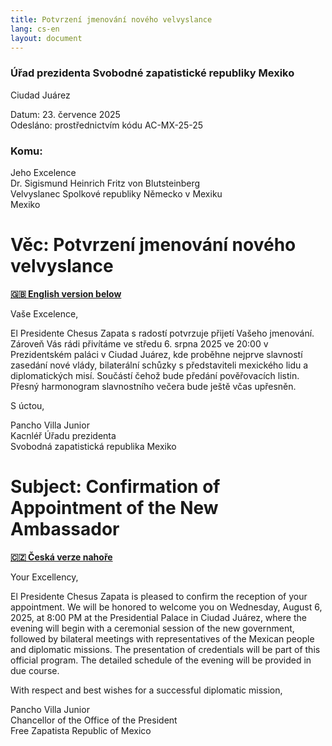```yaml
---
title: Potvrzení jmenování nového velvyslance
lang: cs-en
layout: document
---
```


### Úřad prezidenta Svobodné zapatistické republiky Mexiko

Ciudad Juárez

Datum: 23. července 2025 <br />
Odesláno: prostřednictvím kódu AC-MX-25-25

### Komu:

Jeho Excelence <br />
Dr. Sigismund Heinrich Fritz von Blutsteinberg <br />
Velvyslanec Spolkové republiky Německo v Mexiku <br />
Mexiko

# Věc: Potvrzení jmenování nového velvyslance

**[🇬🇧 English version below](#subject-confirmation-of-appointment-of-the-new-ambassador)**  

Vaše Excelence,

El Presidente Chesus Zapata s radostí potvrzuje přijetí Vašeho jmenování.
Zároveň Vás rádi  přivítáme ve středu 6. srpna 2025 ve 20:00 v Prezidentském paláci v Ciudad Juárez, kde proběhne nejprve slavností zasedání nové vlády, bilaterální schůzky s představiteli mexického lidu a diplomatických misí. Součástí čehož bude předání pověřovacích listin. Přesný harmonogram slavnostního večera bude ještě včas upřesněn.

S úctou,

Pancho Villa Junior <br />
Kacnléř Úřadu prezidenta <br />
Svobodná zapatistická republika Mexiko

# Subject: Confirmation of Appointment of the New Ambassador

**[🇨🇿 Česká verze nahoře](#věc-potvrzení-jmenování-nového-velvyslance)**  

Your Excellency,

El Presidente Chesus Zapata is pleased to confirm the reception of your appointment.
We will be honored to welcome you on Wednesday, August 6, 2025, at 8:00 PM at the Presidential Palace in Ciudad Juárez, where the evening will begin with a ceremonial session of the new government, followed by bilateral meetings with representatives of the Mexican people and diplomatic missions. The presentation of credentials will be part of this official program.
The detailed schedule of the evening will be provided in due course.

With respect and best wishes for a successful diplomatic mission,

Pancho Villa Junior <br />
Chancellor of the Office of the President <br />
Free Zapatista Republic of Mexico 
